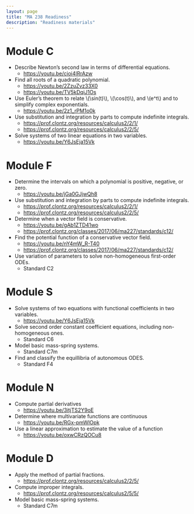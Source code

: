 ```yaml
---
layout: page
title: "MA 238 Readiness"
description: "Readiness materials"
---
```


# Module C 

- Describe Newton’s second law in terms of differential equations. 
  - <https://youtu.be/cioi4lRrAzw>
- Find all roots of a quadratic polynomial. 
  - <https://youtu.be/2ZzuZvz33X0> 
  - <https://youtu.be/TV5kDqiJ1Os>
- Use Euler’s theorem to relate \\(\sin(t)\\), \\(\cos(t)\\), and \\(e^t\\)  and to simplify complex exponentials.
  - <https://youtu.be/2z1_rPM1o0k>
- Use substitution and integration by parts to compute indefinite integrals.
  - <https://prof.clontz.org/resources/calculus2/2/1/>
  - <https://prof.clontz.org/resources/calculus2/2/5/>
- Solve systems of two linear equations in two variables.  
  - <https://youtu.be/Y6JsEja15Vk>

# Module F 

- Determine the intervals on which a polynomial is positive, negative, or zero.
  - <https://youtu.be/jGa0GJjwQh8>
- Use substitution and integration by parts to compute indefinite integrals.
  - <https://prof.clontz.org/resources/calculus2/2/1/>
  - <https://prof.clontz.org/resources/calculus2/2/5/>
- Determine when a vector field is conservative.
  - <https://youtu.be/gAb1ZTD41wo>
  - <https://prof.clontz.org/classes/2017/06/ma227/standards/c12/>
- Find the potential function of a conservative vector field.
  - <https://youtu.be/nY4mW_R-T40>
  - <https://prof.clontz.org/classes/2017/06/ma227/standards/c12/>
- Use variation of parameters to solve non-homogeneous first-order ODEs.
  - Standard C2

# Module S

- Solve systems of two equations with functional coefficients in two variables.
  - <https://youtu.be/Y6JsEja15Vk> 
- Solve second order constant coefficient equations, including non-homogeneous ones.
  - Standard C6
- Model basic mass-spring systems.
  - Standard C7m
- Find and classify the equillibria of autonomous ODES.
  - Standard F4

# Module N 

- Compute partial derivatives
  - <https://youtu.be/3itjTS2Y9oE>
- Determine where multivariate functions are continuous
  - <https://youtu.be/RGx-pmWlOpk>
- Use a linear approximation to estimate the value of a function
  - <https://youtu.be/oxwCRzQOCu8>

# Module D
- Apply the method of partial fractions.
  - <https://prof.clontz.org/resources/calculus2/2/5/>
- Compute improper integrals.
  - <https://prof.clontz.org/resources/calculus2/5/5/>
- Model basic mass-spring systems.
  - Standard C7m
